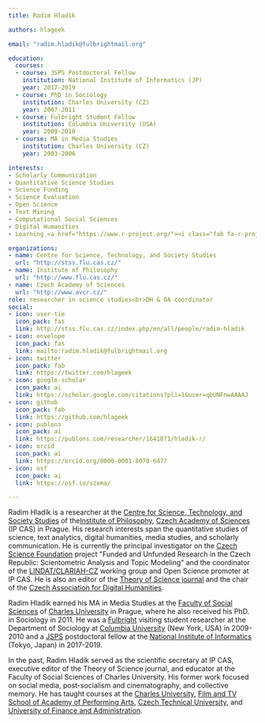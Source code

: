 ```yaml
---
title: Radim Hladík

authors: hlageek

email: "radim.hladik@fulbrightmail.org"

education:
  courses:
  - course: JSPS Postdoctoral Fellow
    institution: National Institute of Informatics (JP)
    year: 2017-2019
  - course: PhD in Sociology
    institution: Charles University (CZ)
    year: 2007-2011
  - course: Fulbright Student Fellow
    institution: Columbia University (USA)
    year: 2009-2010
  - course: MA in Media Studies
    institution: Charles University (CZ)
    year: 2003-2006

interests:
- Scholarly Communication
- Quantitative Science Studies
- Science Funding
- Science Evaluation
- Open Science
- Text Mining
- Computational Social Sciences
- Digital Humanities
- Learning <a href="https://www.r-project.org/"><i class="fab fa-r-project"></i></a>

organizations:
- name: Centre for Science, Technology, and Society Studies
  url: "http://stss.flu.cas.cz/"
- name: Institute of Philosophy
  url: "http://www.flu.cas.cz/"
- name: Czech Academy of Sciences
  url: "http://www.avcr.cz/"
role: researcher in science studies<br>DH & OA coordinator
social:
- icon: user-tie
  icon_pack: fas
  link: http://stss.flu.cas.cz/index.php/en/all/people/radim-hladik
- icon: envelope
  icon_pack: fas
  link: mailto:radim.hladik@fulbrightmail.org
- icon: twitter
  icon_pack: fab
  link: https://twitter.com/hlageek
- icon: google-scholar
  icon_pack: ai
  link: https://scholar.google.com/citations?pli=1&user=qbUNFnwAAAAJ
- icon: github
  icon_pack: fab
  link: https://github.com/hlageek
- icon: publons
  icon_pack: ai
  link: https://publons.com/researcher/1641071/hladik-r/
- icon: orcid
  icon_pack: ai
  link: https://orcid.org/0000-0001-8078-6477
- icon: osf
  icon_pack: ai
  link: https://osf.io/szema/

---
```


Radim Hladík is a researcher at the [Centre for Science, Technology, and Society Studies](http://stss.flu.cas.cz/) of the[Institute of Philosophy](http://www.flu.cas.cz/), [Czech Academy of Sciences](http://www.avcr.cz/) (IP CAS) in Prague. His research interests span the quantitative studies of science, text analytics, digital humanities, media studies, and scholarly communication. He is currently the principal investigator on the [Czech Science Foundation](https://gacr.cz/) project "Funded and Unfunded Research in the Czech Republic: Scientometric Analysis and Topic Modeling" and the coordinator of the [LINDAT/CLARIAH-CZ](https://clariah.lindat.cz/) working group and Open Science promoter at IP CAS. He is also an editor of the [Theory of Science journal](http://teorievedy.flu.cas.cz/index.php/tv) and the chair of the [Czech Association for Digital Humanities](https://www.czadh.cz/).

Radim Hladík earned his MA in Media Studies at the [Faculty of Social Sciences](https://fsv.cuni.cz/) of [Charles University](https://cuni.cz/) in Prague, where he also received his PhD. in Sociology in 2011. He was a [Fulbright](https://www.fulbright.cz/) visiting student researcher at the Department of Sociology at [Columbia University](https://www.columbia.edu/) (New York, USA) in 2009-2010 and a [JSPS](https://www.jsps.go.jp/english/) postdoctoral fellow at the [National Institute of Informatics](https://www.nii.ac.jp/) (Tokyo, Japan) in 2017-2019.

In the past, Radim Hladík served as the scientific secretary at IP CAS, executive editor of the Theory of Science journal, and educator at the Faculty of Social Sciences of Charles University. His former work focused on social media, post-socialism and cinematography, and collective memory. He has taught courses at the [Charles University](https://cuni.cz/), [Film and TV School of Academy of Performing Arts](https://www.famu.cz/), [Czech Technical University](https://www.cvut.cz/), and [University of Finance and Administration](https://www.vsfs.cz/).
